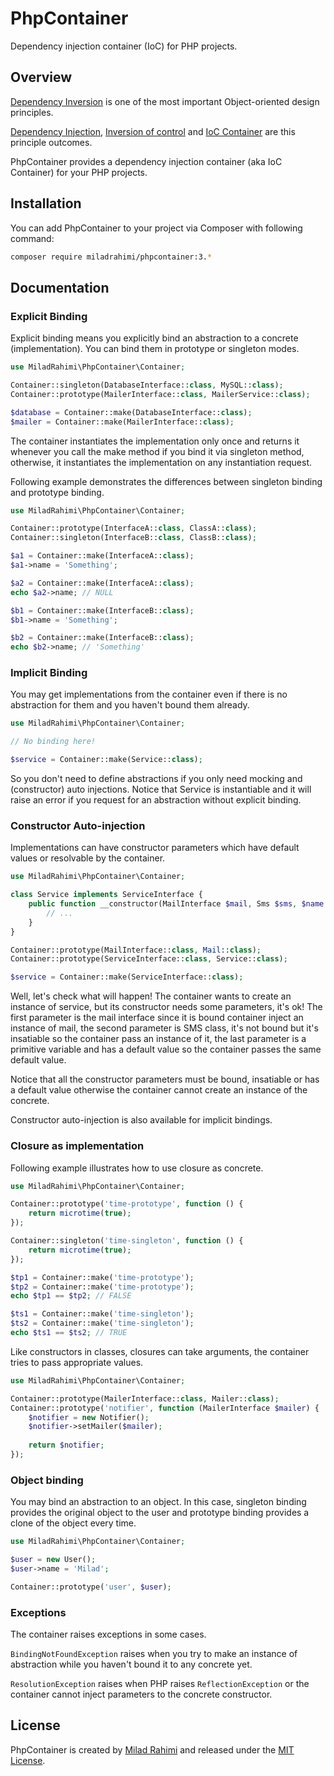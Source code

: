 # PhpContainer
Dependency injection container (IoC) for PHP projects.

## Overview
[Dependency Inversion](https://en.wikipedia.org/wiki/Dependency_inversion_principle) is one of the most important Object-oriented design principles.

[Dependency Injection](https://en.wikipedia.org/wiki/Dependency_injection), [Inversion of control](https://en.wikipedia.org/wiki/Inversion_of_control) and [IoC Container](http://www.codeproject.com/Articles/542752/Dependency-Inversion-Principle-IoC-Container-Depen) are this principle outcomes.

PhpContainer provides a dependency injection container (aka IoC Container) for your PHP projects.

## Installation

You can add PhpContainer to your project via Composer with following command:

```bash
composer require miladrahimi/phpcontainer:3.*
```

## Documentation

### Explicit Binding

Explicit binding means you explicitly bind an abstraction to a concrete (implementation). You can bind them in prototype or singleton modes.

```php
use MiladRahimi\PhpContainer\Container;

Container::singleton(DatabaseInterface::class, MySQL::class);
Container::prototype(MailerInterface::class, MailerService::class);

$database = Container::make(DatabaseInterface::class);
$mailer = Container::make(MailerInterface::class);
```

The container instantiates the implementation only once and returns it whenever you call the make method if you bind it via singleton method, otherwise, it instantiates the implementation on any instantiation request.

Following example demonstrates the differences between singleton binding and prototype binding.

```php
use MiladRahimi\PhpContainer\Container;

Container::prototype(InterfaceA::class, ClassA::class);
Container::singleton(InterfaceB::class, ClassB::class);

$a1 = Container::make(InterfaceA::class);
$a1->name = 'Something';

$a2 = Container::make(InterfaceA::class);
echo $a2->name; // NULL

$b1 = Container::make(InterfaceB::class);
$b1->name = 'Something';

$b2 = Container::make(InterfaceB::class);
echo $b2->name; // 'Something'

```

### Implicit Binding

You may get implementations from the container even if there is no abstraction for them and you haven't bound them already.

```php
use MiladRahimi\PhpContainer\Container;

// No binding here!

$service = Container::make(Service::class);
```

So you don't need to define abstractions if you only need mocking and (constructor) auto injections. Notice that Service is instantiable and it will raise an error if you request for an abstraction without explicit binding.

 ### Constructor Auto-injection

Implementations can have constructor parameters which have default values or resolvable by the container.

```php
use MiladRahimi\PhpContainer\Container;

class Service implements ServiceInterface {
    public function __constructor(MailInterface $mail, Sms $sms, $name = 'Jack') {
        // ...
    }
}

Container::prototype(MailInterface::class, Mail::class);
Container::prototype(ServiceInterface::class, Service::class);

$service = Container::make(ServiceInterface::class);
```

Well, let's check what will happen! The container wants to create an instance of service, but its constructor needs some parameters, it's ok! The first parameter is the mail interface since it is bound container inject an instance of mail, the second parameter is SMS class, it's not bound but it's insatiable so the container pass an instance of it, the last parameter is a primitive variable and has a default value so the container passes the same default value.

Notice that all the constructor parameters must be bound, insatiable or has a default value otherwise the container cannot create an instance of the concrete.

Constructor auto-injection is also available for implicit bindings.

### Closure as implementation

Following example illustrates how to use closure as concrete.

```php
use MiladRahimi\PhpContainer\Container;

Container::prototype('time-prototype', function () {
    return microtime(true);
});

Container::singleton('time-singleton', function () {
    return microtime(true);
});

$tp1 = Container::make('time-prototype');
$tp2 = Container::make('time-prototype');
echo $tp1 == $tp2; // FALSE

$ts1 = Container::make('time-singleton');
$ts2 = Container::make('time-singleton');
echo $ts1 == $ts2; // TRUE
```

Like constructors in classes, closures can take arguments, the container tries to pass appropriate values.

```php
use MiladRahimi\PhpContainer\Container;

Container::prototype(MailerInterface::class, Mailer::class);
Container::prototype('notifier', function (MailerInterface $mailer) {
    $notifier = new Notifier();
    $notifier->setMailer($mailer);
    
    return $notifier;
});
```

### Object binding

You may bind an abstraction to an object. In this case, singleton binding provides the original object to the user and prototype binding provides a clone of the object every time.

```php
use MiladRahimi\PhpContainer\Container;

$user = new User();
$user->name = 'Milad';

Container::prototype('user', $user);
```

### Exceptions

The container raises exceptions in some cases.

`BindingNotFoundException` raises when you try to make an instance of abstraction while you haven't bound it to any concrete yet.

`ResolutionException` raises when PHP raises `ReflectionException` or the container cannot inject parameters to the concrete constructor.

## License

PhpContainer is created by [Milad Rahimi](http://miladrahimi.com) and released under the [MIT License](http://opensource.org/licenses/mit-license.php).
